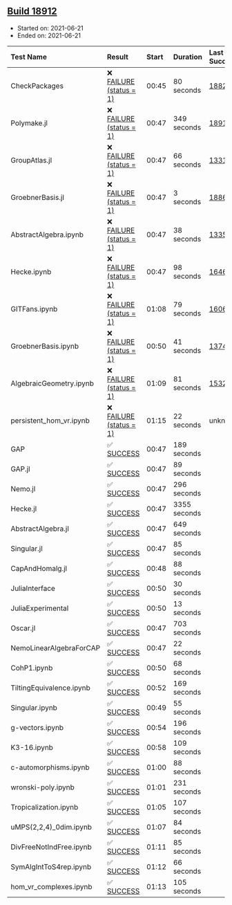 ## [Build 18912](https://oscarci.mathematik.uni-kl.de/job/oscar/18912/)

* Started on: 2021-06-21
* Ended on: 2021-06-21

| Test Name    | Result | Start | Duration | Last Success | First Failure |
|:-------------|:-------|:------|:---------|:-------------|:--------------|
| CheckPackages | ❌ [FAILURE (status = 1)](https://oscarci.mathematik.uni-kl.de/job/oscar/18912/artifact/logs/build-18912/CheckPackages.log) | 00:45 | 80 seconds | [18822](https://oscarci.mathematik.uni-kl.de/job/oscar/18822/) | [18823](https://oscarci.mathematik.uni-kl.de/job/oscar/18823/) |
| Polymake.jl | ❌ [FAILURE (status = 1)](https://oscarci.mathematik.uni-kl.de/job/oscar/18912/artifact/logs/build-18912/Polymake.jl.log) | 00:47 | 349 seconds | [18911](https://oscarci.mathematik.uni-kl.de/job/oscar/18911/) | [18912](https://oscarci.mathematik.uni-kl.de/job/oscar/18912/) |
| GroupAtlas.jl | ❌ [FAILURE (status = 1)](https://oscarci.mathematik.uni-kl.de/job/oscar/18912/artifact/logs/build-18912/GroupAtlas.jl.log) | 00:47 | 66 seconds | [13311](https://oscarci.mathematik.uni-kl.de/job/oscar/13311/) | [13312](https://oscarci.mathematik.uni-kl.de/job/oscar/13312/) |
| GroebnerBasis.jl | ❌ [FAILURE (status = 1)](https://oscarci.mathematik.uni-kl.de/job/oscar/18912/artifact/logs/build-18912/GroebnerBasis.jl.log) | 00:47 | 3 seconds | [18864](https://oscarci.mathematik.uni-kl.de/job/oscar/18864/) | [18865](https://oscarci.mathematik.uni-kl.de/job/oscar/18865/) |
| AbstractAlgebra.ipynb | ❌ [FAILURE (status = 1)](https://oscarci.mathematik.uni-kl.de/job/oscar/18912/artifact/logs/build-18912/AbstractAlgebra.ipynb.log) | 00:47 | 38 seconds | [13355](https://oscarci.mathematik.uni-kl.de/job/oscar/13355/) | [13356](https://oscarci.mathematik.uni-kl.de/job/oscar/13356/) |
| Hecke.ipynb | ❌ [FAILURE (status = 1)](https://oscarci.mathematik.uni-kl.de/job/oscar/18912/artifact/logs/build-18912/Hecke.ipynb.log) | 00:47 | 98 seconds | [16463](https://oscarci.mathematik.uni-kl.de/job/oscar/16463/) | [16464](https://oscarci.mathematik.uni-kl.de/job/oscar/16464/) |
| GITFans.ipynb | ❌ [FAILURE (status = 1)](https://oscarci.mathematik.uni-kl.de/job/oscar/18912/artifact/logs/build-18912/GITFans.ipynb.log) | 01:08 | 79 seconds | [16068](https://oscarci.mathematik.uni-kl.de/job/oscar/16068/) | [16069](https://oscarci.mathematik.uni-kl.de/job/oscar/16069/) |
| GroebnerBasis.ipynb | ❌ [FAILURE (status = 1)](https://oscarci.mathematik.uni-kl.de/job/oscar/18912/artifact/logs/build-18912/GroebnerBasis.ipynb.log) | 00:50 | 41 seconds | [13748](https://oscarci.mathematik.uni-kl.de/job/oscar/13748/) | [13749](https://oscarci.mathematik.uni-kl.de/job/oscar/13749/) |
| AlgebraicGeometry.ipynb | ❌ [FAILURE (status = 1)](https://oscarci.mathematik.uni-kl.de/job/oscar/18912/artifact/logs/build-18912/AlgebraicGeometry.ipynb.log) | 01:09 | 81 seconds | [15322](https://oscarci.mathematik.uni-kl.de/job/oscar/15322/) | [15323](https://oscarci.mathematik.uni-kl.de/job/oscar/15323/) |
| persistent_hom_vr.ipynb | ❌ [FAILURE (status = 1)](https://oscarci.mathematik.uni-kl.de/job/oscar/18912/artifact/logs/build-18912/persistent_hom_vr.ipynb.log) | 01:15 | 22 seconds | unknown | unknown |
| GAP | ✅ [SUCCESS](https://oscarci.mathematik.uni-kl.de/job/oscar/18912/artifact/logs/build-18912/GAP.log) | 00:47 | 189 seconds |  |  |
| GAP.jl | ✅ [SUCCESS](https://oscarci.mathematik.uni-kl.de/job/oscar/18912/artifact/logs/build-18912/GAP.jl.log) | 00:47 | 89 seconds |  |  |
| Nemo.jl | ✅ [SUCCESS](https://oscarci.mathematik.uni-kl.de/job/oscar/18912/artifact/logs/build-18912/Nemo.jl.log) | 00:47 | 296 seconds |  |  |
| Hecke.jl | ✅ [SUCCESS](https://oscarci.mathematik.uni-kl.de/job/oscar/18912/artifact/logs/build-18912/Hecke.jl.log) | 00:47 | 3355 seconds |  |  |
| AbstractAlgebra.jl | ✅ [SUCCESS](https://oscarci.mathematik.uni-kl.de/job/oscar/18912/artifact/logs/build-18912/AbstractAlgebra.jl.log) | 00:47 | 649 seconds |  |  |
| Singular.jl | ✅ [SUCCESS](https://oscarci.mathematik.uni-kl.de/job/oscar/18912/artifact/logs/build-18912/Singular.jl.log) | 00:47 | 85 seconds |  |  |
| CapAndHomalg.jl | ✅ [SUCCESS](https://oscarci.mathematik.uni-kl.de/job/oscar/18912/artifact/logs/build-18912/CapAndHomalg.jl.log) | 00:48 | 88 seconds |  |  |
| JuliaInterface | ✅ [SUCCESS](https://oscarci.mathematik.uni-kl.de/job/oscar/18912/artifact/logs/build-18912/JuliaInterface.log) | 00:50 | 30 seconds |  |  |
| JuliaExperimental | ✅ [SUCCESS](https://oscarci.mathematik.uni-kl.de/job/oscar/18912/artifact/logs/build-18912/JuliaExperimental.log) | 00:50 | 13 seconds |  |  |
| Oscar.jl | ✅ [SUCCESS](https://oscarci.mathematik.uni-kl.de/job/oscar/18912/artifact/logs/build-18912/Oscar.jl.log) | 00:47 | 703 seconds |  |  |
| NemoLinearAlgebraForCAP | ✅ [SUCCESS](https://oscarci.mathematik.uni-kl.de/job/oscar/18912/artifact/logs/build-18912/NemoLinearAlgebraForCAP.log) | 00:47 | 22 seconds |  |  |
| CohP1.ipynb | ✅ [SUCCESS](https://oscarci.mathematik.uni-kl.de/job/oscar/18912/artifact/logs/build-18912/CohP1.ipynb.log) | 00:50 | 68 seconds |  |  |
| TiltingEquivalence.ipynb | ✅ [SUCCESS](https://oscarci.mathematik.uni-kl.de/job/oscar/18912/artifact/logs/build-18912/TiltingEquivalence.ipynb.log) | 00:52 | 169 seconds |  |  |
| Singular.ipynb | ✅ [SUCCESS](https://oscarci.mathematik.uni-kl.de/job/oscar/18912/artifact/logs/build-18912/Singular.ipynb.log) | 00:49 | 55 seconds |  |  |
| g-vectors.ipynb | ✅ [SUCCESS](https://oscarci.mathematik.uni-kl.de/job/oscar/18912/artifact/logs/build-18912/g-vectors.ipynb.log) | 00:54 | 196 seconds |  |  |
| K3-16.ipynb | ✅ [SUCCESS](https://oscarci.mathematik.uni-kl.de/job/oscar/18912/artifact/logs/build-18912/K3-16.ipynb.log) | 00:58 | 109 seconds |  |  |
| c-automorphisms.ipynb | ✅ [SUCCESS](https://oscarci.mathematik.uni-kl.de/job/oscar/18912/artifact/logs/build-18912/c-automorphisms.ipynb.log) | 01:00 | 88 seconds |  |  |
| wronski-poly.ipynb | ✅ [SUCCESS](https://oscarci.mathematik.uni-kl.de/job/oscar/18912/artifact/logs/build-18912/wronski-poly.ipynb.log) | 01:01 | 231 seconds |  |  |
| Tropicalization.ipynb | ✅ [SUCCESS](https://oscarci.mathematik.uni-kl.de/job/oscar/18912/artifact/logs/build-18912/Tropicalization.ipynb.log) | 01:05 | 107 seconds |  |  |
| uMPS(2,2,4)_0dim.ipynb | ✅ [SUCCESS](https://oscarci.mathematik.uni-kl.de/job/oscar/18912/artifact/logs/build-18912/uMPS-2-2-4-_0dim.ipynb.log) | 01:07 | 84 seconds |  |  |
| DivFreeNotIndFree.ipynb | ✅ [SUCCESS](https://oscarci.mathematik.uni-kl.de/job/oscar/18912/artifact/logs/build-18912/DivFreeNotIndFree.ipynb.log) | 01:11 | 85 seconds |  |  |
| SymAlgIntToS4rep.ipynb | ✅ [SUCCESS](https://oscarci.mathematik.uni-kl.de/job/oscar/18912/artifact/logs/build-18912/SymAlgIntToS4rep.ipynb.log) | 01:12 | 66 seconds |  |  |
| hom_vr_complexes.ipynb | ✅ [SUCCESS](https://oscarci.mathematik.uni-kl.de/job/oscar/18912/artifact/logs/build-18912/hom_vr_complexes.ipynb.log) | 01:13 | 105 seconds |  |  |
